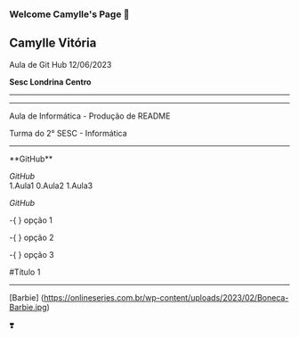 ### Welcome Camylle's Page 👋

<h2> Camylle Vitória </h2>

Aula de Git Hub 12/06/2023

<b> Sesc Londrina Centro </b> 

<hr>
<hr>

Aula de Informática - Produção de README 

Turma do 2° SESC - Informática

<hr>
**GitHub**

_GitHub_
<br>
1.Aula1
0.Aula2
1.Aula3

_GitHub_

-{ } opção 1

-{ } opção 2

-{ } opção 3

#Título 1

***

[Barbie] (https://onlineseries.com.br/wp-content/uploads/2023/02/Boneca-Barbie.jpg)

❣️



<!--
**CamylleCruz/CamylleCruz** is a ✨ _special_ ✨ repository because its `README.md` (this file) appears on your GitHub profile.

Here are some ideas to get you started:

- 🔭 I’m currently working on ...
- 🌱 I’m currently learning ...
- 👯 I’m looking to collaborate on ...
- 🤔 I’m looking for help with ...
- 💬 Ask me about ...
- 📫 How to reach me: ...
- 😄 Pronouns: ...
- ⚡ Fun fact: ...
-->
